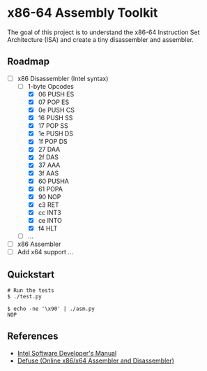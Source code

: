 # x86-64 Assembly Toolkit

The goal of this project is to understand the x86-64 Instruction Set Architecture (ISA) and create a tiny disassembler and assembler.

## Roadmap
- [ ] x86 Disassembler (Intel syntax)
  - [ ] 1-byte Opcodes
    - [x] 06 PUSH ES
    - [x] 07 POP ES
    - [x] 0e PUSH CS
    - [x] 16 PUSH SS
    - [x] 17 POP SS
    - [x] 1e PUSH DS
    - [x] 1f POP DS
    - [x] 27 DAA
    - [x] 2f DAS
    - [x] 37 AAA
    - [x] 3f AAS
    - [x] 60 PUSHA
    - [x] 61 POPA
    - [x] 90 NOP
    - [x] c3 RET
    - [x] cc INT3
    - [x] ce INTO
    - [x] f4 HLT
  - [ ] ...
- [ ] x86 Assembler
- [ ] Add x64 support
...

## Quickstart
```console
# Run the tests
$ ./test.py

$ echo -ne '\x90' | ./asm.py
NOP
```

## References
- [Intel Software Developer's Manual](https://www.intel.com/content/www/us/en/developer/articles/technical/intel-sdm.html)
- [Defuse (Online x86/x64 Assembler and Disassembler)](https://defuse.ca/online-x86-assembler.htm)
